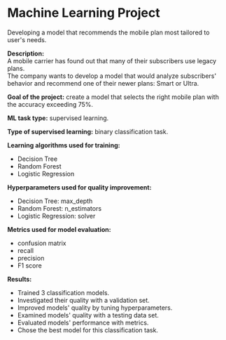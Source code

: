 # Machine Learning Project
Developing a model that recommends the mobile plan most tailored to user's needs.

__Description:__ \
A mobile carrier has found out that many of their subscribers use legacy plans. \
The company wants to develop a model that would analyze subscribers' behavior and recommend one of their newer plans: Smart or Ultra.

__Goal of the project:__ create a model that selects the right mobile plan with the accuracy exceeding 75%.

__ML task type:__ supervised learning.

__Type of supervised learning:__ binary classification task.

__Learning algorithms used for training:__
* Decision Tree
* Random Forest
* Logistic Regression

__Hyperparameters used for quality improvement:__
* Decision Tree: max_depth
* Random Forest: n_estimators
* Logistic Regression: solver

__Metrics used for model evaluation:__
* confusion matrix
* recall
* precision
* F1 score

__Results:__
* Trained 3 classification models.
* Investigated their quality with a validation set.
* Improved models' quality by tuning hyperparameters.
* Examined models' quality with a testing data set.
* Evaluated models' performance with metrics.
* Chose the best model for this classification task.
